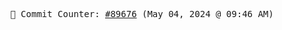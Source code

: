 <p align="center">
    <samp>
        📮 Commit Counter: <a href="https://github.com/Javascript-void0/Javascript-void0/commits/main">#89676</a> (May 04, 2024 @ 09:46 AM)
    </samp>
</p>